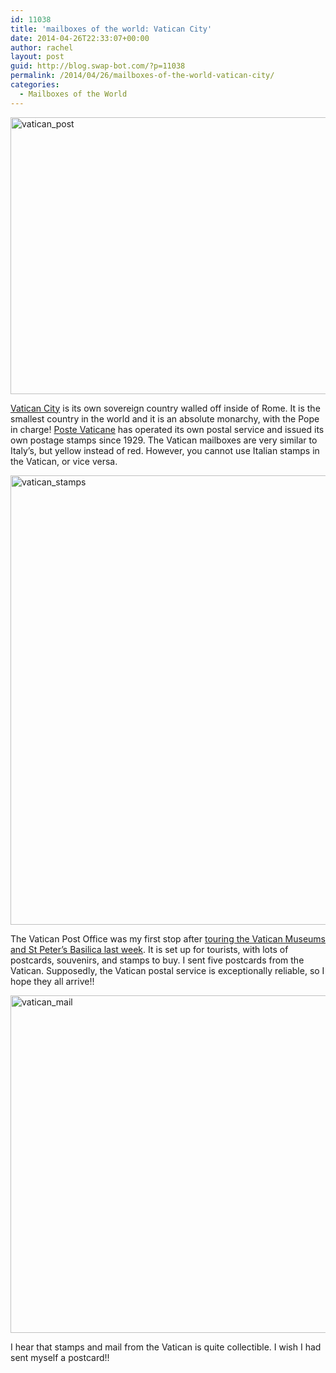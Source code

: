 ```yaml
---
id: 11038
title: 'mailboxes of the world: Vatican City'
date: 2014-04-26T22:33:07+00:00
author: rachel
layout: post
guid: http://blog.swap-bot.com/?p=11038
permalink: /2014/04/26/mailboxes-of-the-world-vatican-city/
categories:
  - Mailboxes of the World
---
```

[<img src="http://blog.swap-bot.com/wp-content/uploads/2014/04/vatican_post.jpg" alt="vatican_post" width="600" height="443" class="alignnone size-full wp-image-11042" />](http://blog.swap-bot.com/wp-content/uploads/2014/04/vatican_post.jpg)

[Vatican City](http://en.wikipedia.org/wiki/Vatican_City) is its own sovereign country walled off inside of Rome. It is the smallest country in the world and it is an absolute monarchy, with the Pope in charge! [Poste Vaticane](http://www.vaticanstate.va/content/vaticanstate/it/servizi/poste-vaticane.html) has operated its own postal service and issued its own postage stamps since 1929. The Vatican mailboxes are very similar to Italy&#8217;s, but yellow instead of red. However, you cannot use Italian stamps in the Vatican, or vice versa. 

[<img src="http://blog.swap-bot.com/wp-content/uploads/2014/04/vatican_stamps.jpg" alt="vatican_stamps" width="600" height="719" class="alignnone size-full wp-image-11043" />](http://blog.swap-bot.com/wp-content/uploads/2014/04/vatican_stamps.jpg)

The Vatican Post Office was my first stop after [touring the Vatican Museums and St Peter&#8217;s Basilica last week](http://www.rljart.com/blog/2014/04/23/vaticancity/). It is set up for tourists, with lots of postcards, souvenirs, and stamps to buy. I sent five postcards from the Vatican. Supposedly, the Vatican postal service is exceptionally reliable, so I hope they all arrive!!

[<img src="http://blog.swap-bot.com/wp-content/uploads/2014/04/vatican_mail.jpg" alt="vatican_mail" width="600" height="540" class="alignnone size-full wp-image-11041" />](http://blog.swap-bot.com/wp-content/uploads/2014/04/vatican_mail.jpg)

I hear that stamps and mail from the Vatican is quite collectible. I wish I had sent myself a postcard!!